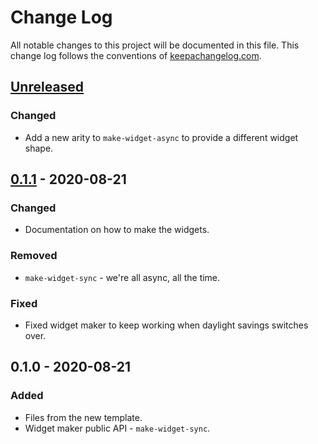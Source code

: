 # Change Log
All notable changes to this project will be documented in this file. This change log follows the conventions of [keepachangelog.com](http://keepachangelog.com/).

## [Unreleased]
### Changed
- Add a new arity to `make-widget-async` to provide a different widget shape.

## [0.1.1] - 2020-08-21
### Changed
- Documentation on how to make the widgets.

### Removed
- `make-widget-sync` - we're all async, all the time.

### Fixed
- Fixed widget maker to keep working when daylight savings switches over.

## 0.1.0 - 2020-08-21
### Added
- Files from the new template.
- Widget maker public API - `make-widget-sync`.

[Unreleased]: https://github.com/your-name/decompile-project/compare/0.1.1...HEAD
[0.1.1]: https://github.com/your-name/decompile-project/compare/0.1.0...0.1.1
